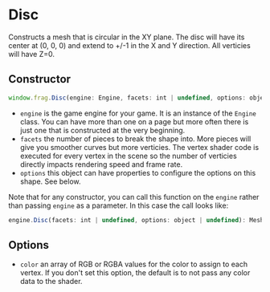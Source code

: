 # Disc

Constructs a mesh that is circular in the XY plane. The disc will have its center
 at (0, 0, 0) and extend to +/-1 in the X and Y direction. All verticies will have Z=0.

## Constructor
```javascript
window.frag.Disc(engine: Engine, facets: int | undefined, options: object | undefined)
```

* `engine` is the game engine for your game. It is an instance of the `Engine` class. You can 
  have more than one on a page but more often there is just one that is constructed at the 
  very beginning.
* `facets` the number of pieces to break the shape into. More pieces will give you smoother
  curves but more verticies. The vertex shader code is executed for every vertex in the scene
  so the number of verticies directly impacts rendering speed and frame rate.
* `options` this object can have properties to configure the options on this shape. See below.

Note that for any constructor, you can call this function on the `engine` rather than passing
`engine` as a parameter. In this case the call looks like:

```javascript
engine.Disc(facets: int | undefined, options: object | undefined): Mesh
```

## Options
* `color` an array of RGB or RGBA values for the color to assign to each vertex. If
  you don't set this option, the default is to not pass any color data to the shader.
  